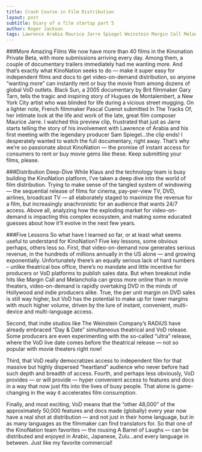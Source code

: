 ```yaml
---
title: Crash Course in Film Distribution
layout: post
subtitle: Diary of a film startup part 5
author: Roger Jackson
tags: Lawrence Arabia Maurice Jarre Spiegel Weinstein Margin Call Melancholia distribution
---
```

###More Amazing Films
We now have more than 40 films in the Kinonation Private Beta, with more submissions arriving every day. Among them, a couple of documentary trailers immediately had me wanting more. And that’s exactly what KinoNation seeks to do — make it super easy for independent films and docs to get video-on-demand distribution, so anyone “wanting more” can instantly rent or buy the movie from among dozens of global VoD outlets. Black Sun, a 2005 documentary by Brit filmmaker Gary Tarn, tells the tragic and inspiring story of Hugues de Montalembert, a New York City artist who was blinded for life during a vicious street mugging. On a lighter note, French filmmaker Pascal Cuenot submitted In The Tracks Of, her intimate look at the life and work of the late, great film composer Maurice Jarre. I watched this preview clip, frustrated that just as Jarre starts telling the story of his involvement with Lawrence of Arabia and his first meeting with the legendary producer Sam Spiegel…the clip ends! I desperately wanted to watch the full documentary, right away. That’s why we’re so passionate about KinoNation — the promise of instant access for consumers to rent or buy movie gems like these. Keep submitting your films, please.

###Distribution Deep-Dive
While Klaus and the technology team is busy building the KinoNation platform, I’ve taken a deep dive into the world of film distribution. Trying to make sense of the tangled system of windowing — the sequential release of films for cinema, pay-per-view TV, DVD, airlines, broadcast TV — all elaborately staged to maximize the revenue for a film, but increasingly anachronistic for an audience that wants 24/7 access. Above all, analyzing how the exploding market for video-on-demand is impacting this complex ecosystem, and making some educated guesses about how it’ll evolve in the next few years.

###Five Lessons
So what have I learned so far, or at least what seems useful to understand for KinoNation? Five key lessons, some obvious perhaps, others less so. First, that video-on-demand now generates serious revenue, in the hundreds of millions annually in the US alone — and growing exponentially. Unfortunately there’s an equally serious lack of hard numbers – unlike theatrical box office, there’s no mandate and little incentive for producers or VoD platforms to publish sales data. But when breakout indie hits like Margin Call and Melancholia can gross more online than in movie theaters, video-on-demand is rapidly overtaking DVD in the minds of Hollywood and indie producers alike. True, the per unit margin on DVD sales is still way higher, but VoD has the potential to make up for lower margins with much higher volume, driven by the lure of instant, convenient, multi-device and multi-language access.

Second, that indie studios like The Weinstein Company’s RADiUS have already embraced “Day & Date” simultaneous theatrical and VoD release. Some producers are even experimenting with the so-called “ultra” release, where the VoD live date comes before the theatrical release — not so popular with movie theaters right now!

Third, that VoD really democratizes access to independent film for that massive but highly dispersed “heartland” audience who never before had such depth and breadth of access. Fourth, and perhaps less obviously, VoD provides — or will provide — hyper convenient access to features and docs in a way that now just fits into the lives of busy people. That alone is game-changing in the way it accelerates film consumption.

Finally, and most exciting, VoD means that the “other 48,000” of the approximately 50,000 features and docs made (globally) every year now have a real shot at distribution — and not just in their home language, but in as many languages as the filmmaker can find translators for. So that one of the KinoNation team favorites — the rousing A Barrel of Laughs — can be distributed and enjoyed in Arabic, Japanese, Zulu…and every language in between. Just like my favorite commercial!
